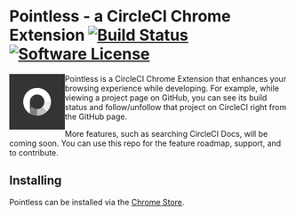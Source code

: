 # Pointless - a CircleCI Chrome Extension [![Build Status](https://circleci.com/gh/felicianotech/pointless.svg?style=shield)](https://circleci.com/gh/felicianotech/pointless) [![Software License](https://img.shields.io/badge/license-MIT-blue.svg)](https://raw.githubusercontent.com/felicianotech/pointless/master/LICENSE)

<img src="logo128.png" alt="Pointless Logo" title="Pointless" align="left" style="width:100px;height:100px;" />

Pointless is a CircleCI Chrome Extension that enhances your browsing experience while developing. For example, while viewing a project page on GitHub, you can see its build status and follow/unfollow that project on CircleCI right from the GitHub page.

More features, such as searching CircleCI Docs, will be coming soon. You can use this repo for the  feature roadmap, support, and to contribute.

## Installing

Pointless can be installed via the [Chrome Store](https://chrome.google.com/webstore/detail/pointless-a-circleci-chro/edmkpfdmophaaeedepooedlhioimljai).
